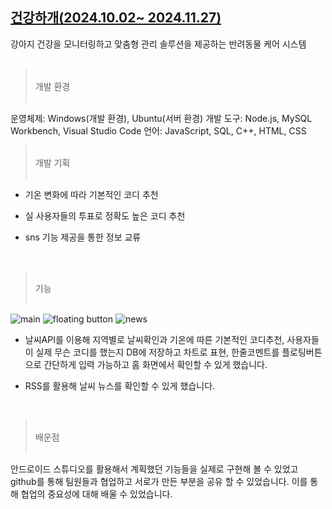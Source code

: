 ## [**건강하개**(2024.10.02~ 2024.11.27)](https://github.com/pu-ppym/dogcare)

강아지 건강을 모니터링하고 맞춤형 관리 솔루션을 제공하는 반려동물 케어 시스템
<br/><br/>

> <br/>개발 환경<br/><br/>

운영체제: Windows(개발 환경), Ubuntu(서버 환경)
개발 도구: Node.js, MySQL Workbench, Visual Studio Code
언어: JavaScript, SQL, C++, HTML, CSS


> <br/>개발 기획<br/><br/>

- 기온 변화에 따라 기본적인 코디 추천


- 실 사용자들의 투표로 정확도 높은 코디 추천

- sns 기능 제공을 통한 정보 교류


<br/>

> <br/>기능<br/><br/>


![main](https://steemitimages.com/250x0//https://i.esdrop.com/d/zap37G3xKb.PNG) 
![floating button](https://steemitimages.com/250x0//https://i.esdrop.com/d/lgMPtN0icG.PNG)
![news](https://steemitimages.com/250x0//https://i.esdrop.com/d/oyig56O7pZ.PNG)


- 날씨API를 이용해 지역별로 날씨확인과 기온에 따른 기본적인 코디추천, 사용자들이 실제 무슨 코디를 했는지 DB에 저장하고 차트로 표현, 한줄코멘트를 플로팅버튼으로 간단하게 입력 가능하고 홈 화면에서 확인할 수 있게 했습니다.

- RSS를 활용해 날씨 뉴스를 확인할 수 있게 했습니다.

<br/>

> <br/>배운점<br/><br/>


안드로이드 스튜디오를 활용해서 계획했던 기능들을 실제로 구현해 볼 수 있었고 github를 통해 팀원들과 협업하고 서로가 만든 부분을 공유 할 수 있었습니다. 이를 통해 협업의 중요성에 대해 배울 수 있었습니다.
